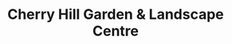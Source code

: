 ---
title: "Cherry Hill Garden & Landscape Centre"
url: /hemlington/cherry-hill-garden-and-landscape-centre/
shop: garden centre
---